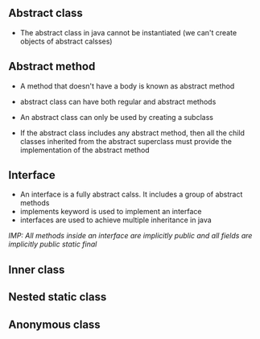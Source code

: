 ## Abstract class
- The abstract class in java cannot be instantiated (we can't create objects of abstract calsses)

## Abstract method
- A method that doesn't have a body is known as abstract method

- abstract class can have both regular and abstract methods
- An abstract class can only be used by creating a subclass
- If the abstract class includes any abstract method, then all the child classes inherited from the abstract superclass must provide the implementation of the abstract method

## Interface
- An interface is a fully abstract calss. It includes a group of abstract methods
- implements keyword is used to implement an interface
- interfaces are used to achieve multiple inheritance in java

_IMP: All methods inside an interface are implicitly public and all fields are implicitly public static final_

## Inner class 

## Nested static class

## Anonymous class
